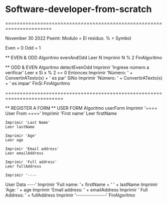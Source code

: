 # Software-developer-from-scratch
======================================================================

November 30 2022 
Pseint: 
Modulo = El residuo.
% = Symbol

Even = 0
Odd = 1

** EVEN & ODD
Algoritmo evenAndOdd
	Leer N
	Imprimir N % 2
FinAlgoritmo


** ODD & EVEN
Algoritmo detectEvenOdd
	Imprimir 'Ingrese número a verificar'
	Leer x
	Si x % 2 == 0 Entonces
		Imprimir 'Número: ' + ConvertirATexto(x) + ' es par'
	SiNo
		Imprimir 'Número: ' + ConvertirATexto(x) + ' es impar'
	FinSi
FinAlgoritmo

==========================================================================

** REGISTER A FORM
** USER FORM 
Algoritmo userForm
	Imprimir '==== User From ====' 
	Imprimir 'First name'
	Leer firstName
	
	Imprimir 'Last Name'
	Leer lastName
	
	Imprimir 'Age'
	Leer age
	
	Imprimir 'Email address'
	Leer emailAddress
	
	Imprimir 'Full address'
	Leer fullAddress
	
	Imprimir '---- 
User Data ----'
	Imprimir 'Full name: '+ firstName + ' ' + lastName
	Imprimir 'Age: ' + age
	Imprimir 'Email address: ' + emailAddress
	Imprimir ' Full Address: ' + fullAddress
	Imprimir '---------------'
FinAlgoritmo
